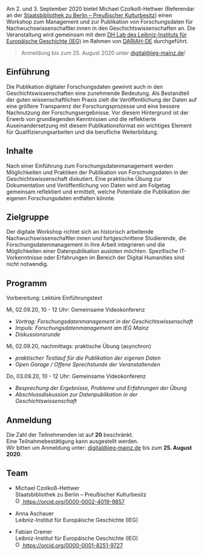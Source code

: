 Am 2. und 3. September 2020 bietet Michael Czolkoß-Hettwer (Referendar an der [Staatsbibliothek zu Berlin – Preußischer Kulturbesitz](https://staatsbibliothek-berlin.de/)) einen Workshop zum Management und zur Publikation von Forschungsdaten für Nachwuchswissenschaftler:innen in den Geschichtswissenschaften an. Die Veranstaltung wird gemeinsam mit dem [DH Lab des Leibniz-Instituts für Europäische Geschichte (IEG)](https://www.ieg-mainz.de/forschung/digitale_historische_forschung) im Rahmen von [DARIAH-DE](https://de.dariah.eu/) durchgeführt.

> Anmeldung bis zum 25. August 2020 unter digital@ieg-mainz.de!

## Einführung
Die Publikation digitaler Forschungsdaten gewinnt auch in den Geschichtswissenschaften eine zunehmende Bedeutung. Als Bestandteil der guten wissenschaftlichen Praxis zielt die Veröffentlichung der Daten auf eine größere Transparenz der Forschungsprozesse und eine bessere Nachnutzung der Forschungsergebnisse. Vor diesem Hintergrund ist der Erwerb von grundlegenden Kenntnissen und die reflektierte Auseinandersetzung mit diesem Publikationsformat ein wichtiges Element für Qualifizierungsarbeiten und die berufliche Weiterbildung.

## Inhalte
Nach einer Einführung zum Forschungsdatenmanagement werden Möglichkeiten und Praktiken der Publikation von Forschungsdaten in der Geschichtswissenschaft diskutiert. Eine praktische Übung zur Dokumentation und Veröffentlichung von Daten wird am Folgetag gemeinsam reflektiert und ermittelt, welche Potentiale die Publikation der eigenen Forschungsdaten entfalten könnte.

## Zielgruppe
Der digitale Workshop richtet sich an historisch arbeitende Nachwuchswissenschaftler:innen und fortgeschrittene Studierende, die 
Forschungsdatenmanagement in ihre Arbeit integrieren und die Möglichkeiten einer Datenpublikation ausloten möchten. Spezifische IT-Vorkenntnisse oder Erfahrungen im Bereich der Digital Humanities sind nicht notwendig.

## Programm
Vorbereitung: Lektüre Einführungstext

Mi, 02.09.20, 10 - 12 Uhr: Gemeinsame Videokonferenz
  - *Vortrag: Forschungsdatenmanagement in der Geschichtswissenschaft*
  - *Impuls: Forschungsdatenmanagement am IEG Mainz*
  - *Diskussionsrunde*

Mi, 02.09.20, nachmittags: praktische Übung (asynchron)
  - *praktischer Testlauf für die Publikation der eigenen Daten*
  - *Open Garage / Offene Sprechstunde der Veranstaltenden*

Do, 03.09.20, 10 - 12 Uhr: Gemeinsame Videokonferenz
  - *Besprechung der Ergebnisse, Probleme und Erfahrungen der Übung*
  - *Abschlussdiskussion zur Datenpublikation in der Geschichtswissenschaft*

## Anmeldung
Die Zahl der Teilnehmenden ist auf **20** beschränkt. \
Eine Teilnahmebestätigung kann ausgestellt werden. \
Wir bitten um Anmeldung unter: digital@ieg-mainz.de bis zum **25. August 2020**.

## Team
- Michael Czolkoß-Hettwer \
Staatsbibliothek zu Berlin – Preußischer Kulturbesitz \
<a href="https://orcid.org/0000-0002-4019-9857"><img alt="ORCID logo" src="https://orcid.org/sites/default/files/images/orcid_16x16.png" style="height:16px; width:16px"> https://orcid.org/0000-0002-4019-9857</a>

- Anna Aschauer \
Leibniz-Institut für Europäische Geschichte (IEG)

- Fabian Cremer \
Leibniz-Institut für Europäische Geschichte (IEG) \
<a href="https://orcid.org/0000-0001-8251-9727"><img alt="ORCID logo" src="https://orcid.org/sites/default/files/images/orcid_16x16.png" style="height:16px; width:16px"> https://orcid.org/0000-0001-8251-9727</a>

